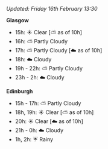 *Updated: Friday 16th February 13:30*

**Glasgow**

* 15h: :sunny: Clear [:partly_sunny: as of 10h]
* 16h: :partly_sunny: Partly Cloudy
* 17h: :partly_sunny: Partly Cloudy [:cloud: as of 10h]
* 18h: :cloud: Cloudy
* 19h - 22h: :partly_sunny: Partly Cloudy
* 23h - 2h: :cloud: Cloudy

**Edinburgh**

* 15h - 17h: :partly_sunny: Partly Cloudy
* 18h, 19h: :sunny: Clear [:partly_sunny: as of 10h]
* 20h: :sunny: Clear [:cloud: as of 10h]
* 21h - 0h: :cloud: Cloudy
* 1h, 2h: :umbrella: Rainy
